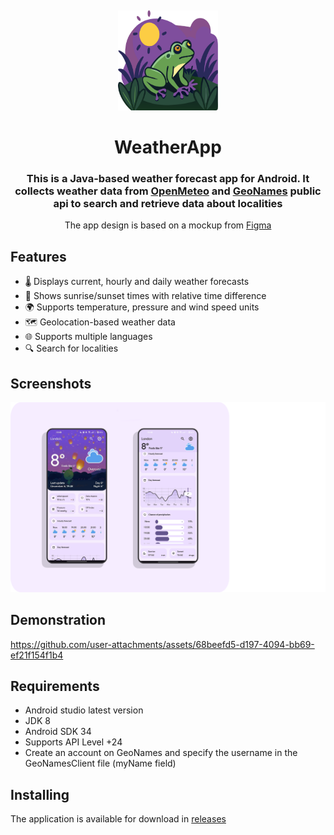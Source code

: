 <a name="readme-top"></a>
<br />
<div style="text-align: center;">
    <a href="https://github.com/Wemaka/WeatherApp">
        <img src="assets/main_logo.png" alt="Logo" width="160" height="160" style="text-align: center;">
    </a>

<h1 style="text-align: center;">WeatherApp</h1>

<div>
        <h3 style="text-align: center;">This is a Java-based weather forecast app for Android. It collects weather data from 
<a href="https://open-meteo.com/">OpenMeteo</a> and <a href="https://www.geonames.org/">GeoNames</a> public api
            to search and retrieve data about localities</h3>
</div>

<p style="text-align: center;">
The app design is based on a mockup from <a href="https://www.figma.com/community/file/1249443729401540968/google-weather-app-redesign">Figma</a>
</p>

</div>

## Features

- 🌡 Displays current, hourly and daily weather forecasts
- 🌅 Shows sunrise/sunset times with relative time difference
- 🌍 Supports temperature, pressure and wind speed units
- 🗺 Geolocation-based weather data
- 🌐 Supports multiple languages
- 🔍 Search for localities

## Screenshots

<p style="text-align: center;"><img src="assets/main_image_app.png"  alt="Screenshots app"/></p>

## Demonstration

https://github.com/user-attachments/assets/68beefd5-d197-4094-bb69-ef21f154f1b4

## Requirements

- Android studio latest version
- JDK 8
- Android SDK 34
- Supports API Level +24
- Create an account on GeoNames and specify the username in the GeoNamesClient file (myName field)

## Installing

The application is available for download in <a href="https://github.com/Wemaka/WeatherApp/releases">releases</a>
